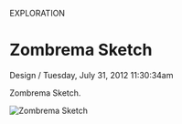 <p class="type">EXPLORATION</p>

# Zombrema Sketch

<p class="meta">Design  /  Tuesday, July 31, 2012 11:30:34am</p>

Zombrema Sketch.

![Zombrema Sketch](https://farooq-agent.web.app/assets/images/works/large/TTwEbvoY_work_image.jpg)
